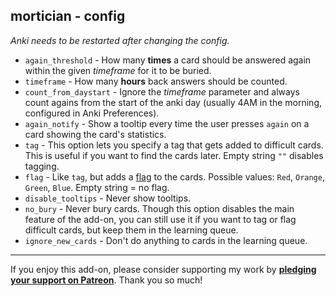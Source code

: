 ## mortician - config

*Anki needs to be restarted after changing the config.*

* `again_threshold` - How many **times** a card should be
answered again within the given *timeframe* for it to be buried.
* `timeframe` - How many **hours** back answers should be counted.
* `count_from_daystart` - Ignore the *timeframe* parameter
and always count agains from the start of the
anki day (usually 4AM in the morning, configured in Anki Preferences).
* `again_notify` - Show a tooltip every time the user presses
`again` on a card showing the card's statistics.
* `tag` - This option lets you specify a tag that gets added to difficult cards.
This is useful if you want to find the cards later.
Empty string `""` disables tagging.
* `flag` - Like `tag`, but adds a [flag](https://docs.ankiweb.net/#/studying?id=editing-and-more) to the cards.
Possible values: `Red`, `Orange`, `Green`, `Blue`.
Empty string = no flag.
* `disable_tooltips` - Never show tooltips.
* `no_bury` - Never bury cards.
Though this option disables the main feature of the add-on,
you can still use it if you want to tag or flag difficult cards, but keep them in the learning queue.
* `ignore_new_cards` - Don't do anything to cards in the learning queue.

****

If you enjoy this add-on, please consider supporting my work by
**[pledging your support on Patreon](https://www.patreon.com/tatsumoto_ren)**.
Thank you so much!
